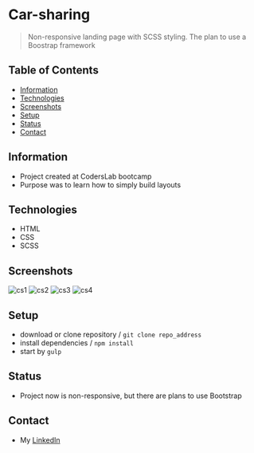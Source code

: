 # Car-sharing
>Non-responsive landing page with SCSS styling. The plan to use a Boostrap framework


## Table of Contents
* [Information](#information)
* [Technologies](#technologies)
* [Screenshots](#screenshots)
* [Setup](#setup)
* [Status](#status)
* [Contact](#contact)


## Information
- Project created at CodersLab bootcamp
- Purpose was to learn how to simply build layouts


## Technologies
- HTML
- CSS
- SCSS

## Screenshots
![cs1](https://user-images.githubusercontent.com/43583762/158575548-b6eade5b-2fc5-41bd-a458-3cc2243bd2d8.jpg)
![cs2](https://user-images.githubusercontent.com/43583762/158575558-a7e77ba5-00cc-416d-a50b-c4b27d0df7bf.jpg)
![cs3](https://user-images.githubusercontent.com/43583762/158575574-24b5df1b-f8b7-4434-8bd1-1afea628fae9.jpg)
![cs4](https://user-images.githubusercontent.com/43583762/158575582-39adec69-4c6d-4d0b-b2a3-4edb84a4b247.jpg)



## Setup

- download or clone repository / `git clone repo_address`
- install dependencies / `npm install`
- start by `gulp`

## Status
- Project now is non-responsive, but there are plans to use Bootstrap

## Contact
- My [LinkedIn](https://www.linkedin.com/in/adam-sawka-net/) 
